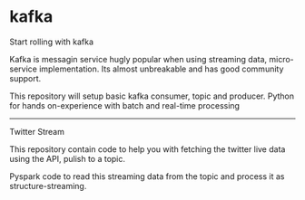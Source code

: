 # kafka

Start rolling with kafka

Kafka is messagin service hugly popular when using streaming data, micro-service implementation. Its almost unbreakable and has good community support. 

This repository will setup basic kafka consumer, topic and producer. Python for hands on-experience with batch and real-time processing 

----------------------------------------------------------------------------------------------------------------------------------------------------------

Twitter Stream 

This repository contain code to help you with fetching the twitter live data using the API, pulish to a topic. 

Pyspark code to read this streaming data from the topic and process it as structure-streaming. 
